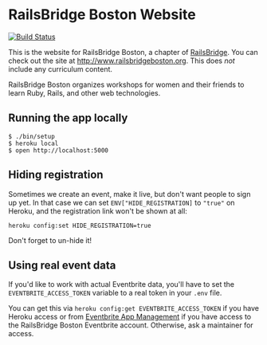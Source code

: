 RailsBridge Boston Website
==========================

[![Build
Status](https://travis-ci.org/railsbridge-boston/railsbridgeboston_dot_org.svg?branch=master)](https://travis-ci.org/railsbridge-boston/railsbridgeboston_dot_org)

This is the website for RailsBridge Boston, a chapter of [RailsBridge]. You can
check out the site at <http://www.railsbridgeboston.org>. This does *not*
include any curriculum content.

RailsBridge Boston organizes workshops for women and their friends to learn
Ruby, Rails, and other web technologies.

[RailsBridge]: http://www.railsbridge.org

Running the app locally
----------------------

    $ ./bin/setup
    $ heroku local
    $ open http://localhost:5000

Hiding registration
-------------------

Sometimes we create an event, make it live, but don't want people to sign up
yet. In that case we can set `ENV["HIDE_REGISTRATION]` to `"true"` on Heroku,
and the registration link won't be shown at all:

    heroku config:set HIDE_REGISTRATION=true

Don't forget to un-hide it!

Using real event data
---------------------

If you'd like to work with actual Eventbrite data, you'll have to set the
`EVENTBRITE_ACCESS_TOKEN` variable to a real token in your `.env` file.

You can get this via `heroku config:get EVENTBRITE_ACCESS_TOKEN` if you have
Heroku access or from [Eventbrite App Management] if you have access to the
RailsBridge Boston Eventbrite account. Otherwise, ask a maintainer for access.

[Eventbrite App Management]: http://www.eventbrite.com/myaccount/apps/
